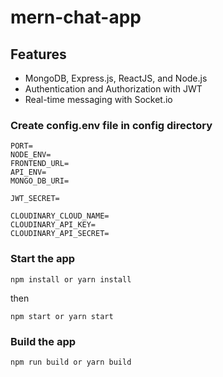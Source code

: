 # mern-chat-app

## Features
- MongoDB, Express.js, ReactJS, and Node.js
- Authentication and Authorization with JWT
- Real-time messaging with Socket.io

### Create config.env file in config directory
```env
PORT=
NODE_ENV=
FRONTEND_URL=
API_ENV=
MONGO_DB_URI=

JWT_SECRET=

CLOUDINARY_CLOUD_NAME=
CLOUDINARY_API_KEY=
CLOUDINARY_API_SECRET=

```

### Start the app
```shell
npm install or yarn install
```
then
```shell
npm start or yarn start
```

### Build the app
```shell
npm run build or yarn build
```